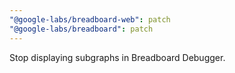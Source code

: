 ```yaml
---
"@google-labs/breadboard-web": patch
"@google-labs/breadboard": patch
---
```


Stop displaying subgraphs in Breadboard Debugger.
